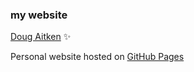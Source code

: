 ### my website

[Doug Aitken](https://dougaitken.co.uk) :sparkles:

Personal website hosted on [GitHub Pages](https://pages.github.com)
